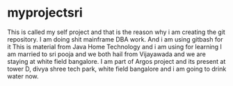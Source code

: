 # myprojectsri
This is called my self project and that is the reason why i am creating the git repository.
I am doing shit mainframe DBA work.
And i am using gitbash for it 
This is material from Java Home Technology and i am using for learning 
I am married to sri pooja and we both hail from Vijayawada
and we are staying at white field bangalore.
I am part of Argos project and its present at tower D, divya shree tech park, white field bangalore and i am going to drink water now.

